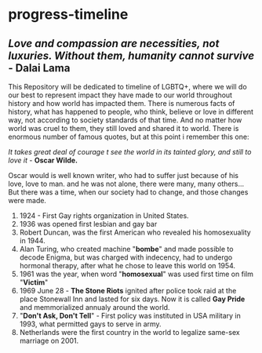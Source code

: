 # progress-timeline


## *Love and compassion are necessities, not luxuries. Without them, humanity cannot survive* - __Dalai Lama__


This Repository will be dedicated to timeline of LGBTQ+, where we will do our best to represent impact they have made to our world throughout history and how world has impacted them. There is numerous facts of history, what has happened to people, who think, believe or love in different way, not according to society standards of that time. And no matter how world was cruel to them, they still loved and shared it to world. There is enormous number of famous quotes, but at this point i remember this one:

*It takes great deal of courage t see the world in its tainted glory, and still to love it* - __Oscar Wilde.__

Oscar would is well known writer, who had to suffer just because of his love, love to man. and he was not alone, there were many, many others... But there was a time, when our society had to change, and those changes were made. 

1. 1924 - First Gay rights organization in United States.
2. 1936 was opened first lesbian and gay bar
3. Robert Duncan, was the first American who revealed his homosexuality in 1944.
4. Alan Turing, who created machine "__bombe__" and made possible to decode Enigma, but was charged with indecency, had to undergo hormonal therapy, after what he chose to leave this world on 1954.
5. 1961 was the year, when word "__homosexual__" was used first time on film "__Victim__"
6. 1969 June 28 - __The Stone Riots__ ignited after police took raid at the place Stonewall Inn and lasted for six days. Now it is called __Gay Pride__ and memmorialized annualy around the world.
7. "__Don't Ask, Don't Tell__" - First policy was instituted in USA military in 1993, what permitted gays to serve in army.
8. Netherlands were the first country in the world to legalize same-sex marriage on 2001.


